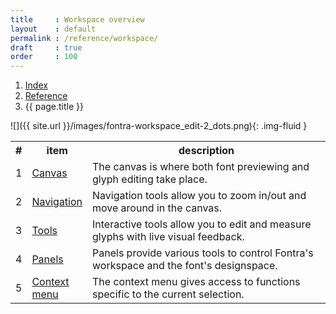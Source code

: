 ```yaml
---
title     : Workspace overview
layout    : default
permalink : /reference/workspace/
draft     : true
order     : 100
---
```


<nav aria-label="breadcrumb">
  <ol class="breadcrumb small">
    <li class="breadcrumb-item"><a href="{{ site.url }}">Index</a></li>
    <li class="breadcrumb-item"><a href="../../reference">Reference</a></li>
    <li class="breadcrumb-item active" aria-current="page">{{ page.title }}</li>
  </ol>
</nav>

![]({{ site.url }}/images/fontra-workspace_edit-2_dots.png){: .img-fluid }

<table class='table table-hover'>
<tr>
<th width='5%'>#</th>
<th width='13%'>item</th>
<th width='82%'>description</th>
</tr>
<tr>
<td>1</td>
<td><a href='../canvas'>Canvas</a></td>
<td>The canvas is where both font previewing and glyph editing take place.</td>
</tr>
<tr>
<td>2</td>
<td><a href='../navigation'>Navigation</a></td>
<td>Navigation tools allow you to zoom in/out and move around in the canvas. </td>
</tr>
<tr>
<td>3</td>
<td><a href='../tools'>Tools</a></td>
<td>Interactive tools allow you to edit and measure glyphs with live visual feedback.</td>
</tr>
<tr>
<td>4</td>
<td><a href='../panels'>Panels</a></td>
<td>Panels provide various tools to control Fontra's workspace and the font's designspace.</td>
</tr>
<tr>
<td>5</td>
<td><a href='../context-menu'>Context menu</a></td>
<td>The context menu gives access to functions specific to the current selection.</td>
</tr>
</table>
